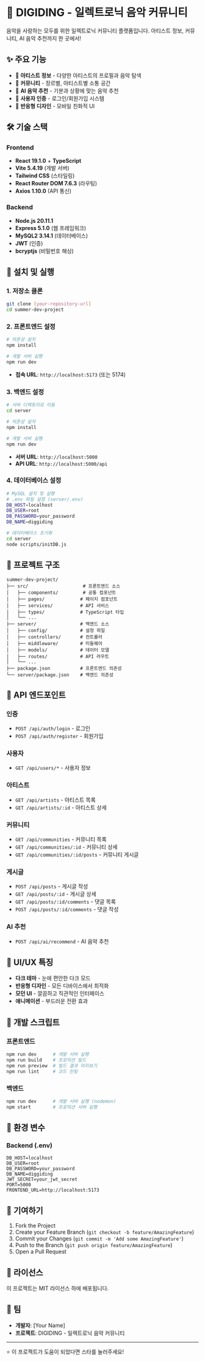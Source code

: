 # 🎵 DIGIDING - 일렉트로닉 음악 커뮤니티

음악을 사랑하는 모두를 위한 일렉트로닉 커뮤니티 플랫폼입니다. 아티스트 정보, 커뮤니티, AI 음악 추천까지 한 곳에서!

## ✨ 주요 기능

- 🎨 **아티스트 정보** - 다양한 아티스트의 프로필과 음악 탐색
- 💬 **커뮤니티** - 장르별, 아티스트별 소통 공간
- 🤖 **AI 음악 추천** - 기분과 상황에 맞는 음악 추천
- 👤 **사용자 인증** - 로그인/회원가입 시스템
- 📱 **반응형 디자인** - 모바일 친화적 UI

## 🛠️ 기술 스택

### Frontend
- **React 19.1.0** + **TypeScript**
- **Vite 5.4.19** (개발 서버)
- **Tailwind CSS** (스타일링)
- **React Router DOM 7.6.3** (라우팅)
- **Axios 1.10.0** (API 통신)

### Backend
- **Node.js 20.11.1**
- **Express 5.1.0** (웹 프레임워크)
- **MySQL2 3.14.1** (데이터베이스)
- **JWT** (인증)
- **bcryptjs** (비밀번호 해싱)

## 🚀 설치 및 실행

### 1. 저장소 클론
```bash
git clone [your-repository-url]
cd summer-dev-project
```

### 2. 프론트엔드 설정
```bash
# 의존성 설치
npm install

# 개발 서버 실행
npm run dev
```
- **접속 URL**: `http://localhost:5173` (또는 5174)

### 3. 백엔드 설정
```bash
# 서버 디렉토리로 이동
cd server

# 의존성 설치
npm install

# 개발 서버 실행
npm run dev
```
- **서버 URL**: `http://localhost:5000`
- **API URL**: `http://localhost:5000/api`

### 4. 데이터베이스 설정
```bash
# MySQL 설치 및 실행
# .env 파일 설정 (server/.env)
DB_HOST=localhost
DB_USER=root
DB_PASSWORD=your_password
DB_NAME=diggiding

# 데이터베이스 초기화
cd server
node scripts/initDB.js
```

## 📁 프로젝트 구조

```
summer-dev-project/
├── src/                    # 프론트엔드 소스
│   ├── components/         # 공통 컴포넌트
│   ├── pages/             # 페이지 컴포넌트
│   ├── services/          # API 서비스
│   ├── types/             # TypeScript 타입
│   └── ...
├── server/                # 백엔드 소스
│   ├── config/            # 설정 파일
│   ├── controllers/       # 컨트롤러
│   ├── middleware/        # 미들웨어
│   ├── models/            # 데이터 모델
│   ├── routes/            # API 라우트
│   └── ...
├── package.json           # 프론트엔드 의존성
└── server/package.json    # 백엔드 의존성
```

## 🔌 API 엔드포인트

### 인증
- `POST /api/auth/login` - 로그인
- `POST /api/auth/register` - 회원가입

### 사용자
- `GET /api/users/*` - 사용자 정보

### 아티스트
- `GET /api/artists` - 아티스트 목록
- `GET /api/artists/:id` - 아티스트 상세

### 커뮤니티
- `GET /api/communities` - 커뮤니티 목록
- `GET /api/communities/:id` - 커뮤니티 상세
- `GET /api/communities/:id/posts` - 커뮤니티 게시글

### 게시글
- `POST /api/posts` - 게시글 작성
- `GET /api/posts/:id` - 게시글 상세
- `GET /api/posts/:id/comments` - 댓글 목록
- `POST /api/posts/:id/comments` - 댓글 작성

### AI 추천
- `POST /api/ai/recommend` - AI 음악 추천

## 🎨 UI/UX 특징

- **다크 테마** - 눈에 편안한 다크 모드
- **반응형 디자인** - 모든 디바이스에서 최적화
- **모던 UI** - 깔끔하고 직관적인 인터페이스
- **애니메이션** - 부드러운 전환 효과

## 🔧 개발 스크립트

### 프론트엔드
```bash
npm run dev      # 개발 서버 실행
npm run build    # 프로덕션 빌드
npm run preview  # 빌드 결과 미리보기
npm run lint     # 코드 린팅
```

### 백엔드
```bash
npm run dev      # 개발 서버 실행 (nodemon)
npm start        # 프로덕션 서버 실행
```

## 📝 환경 변수

### Backend (.env)
```env
DB_HOST=localhost
DB_USER=root
DB_PASSWORD=your_password
DB_NAME=diggiding
JWT_SECRET=your_jwt_secret
PORT=5000
FRONTEND_URL=http://localhost:5173
```

## 🤝 기여하기

1. Fork the Project
2. Create your Feature Branch (`git checkout -b feature/AmazingFeature`)
3. Commit your Changes (`git commit -m 'Add some AmazingFeature'`)
4. Push to the Branch (`git push origin feature/AmazingFeature`)
5. Open a Pull Request

## 📄 라이선스

이 프로젝트는 MIT 라이선스 하에 배포됩니다.

## 👥 팀

- **개발자**: [Your Name]
- **프로젝트**: DIGIDING - 일렉트로닉 음악 커뮤니티

---

⭐ 이 프로젝트가 도움이 되었다면 스타를 눌러주세요!
